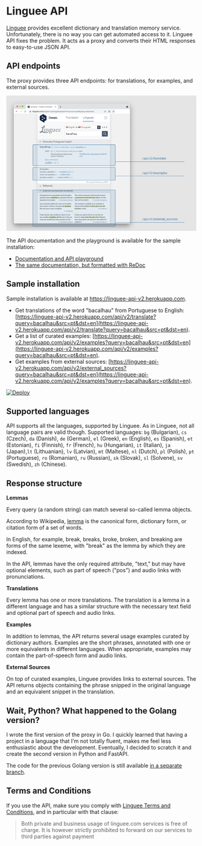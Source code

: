 # Linguee API

[Linguee](https://linguee.com) provides excellent dictionary and translation memory service. Unfortunately, there is no way you can get automated access to it. Linguee API fixes the problem. It acts as a proxy and converts their HTML responses to easy-to-use JSON API.

## API endpoints

The proxy provides three API endpoints: for translations, for examples, and external sources.

![Linguee API](./docs/linguee-api.png)

The API documentation and the playground is available for the sample installation:

- [Documentation and API playground](https://linguee-api-v2.herokuapp.com/docs)
- [The same documentation, but formatted with ReDoc](https://linguee-api-v2.herokuapp.com/redoc)

## Sample installation

Sample installation is available at https://linguee-api-v2.herokuapp.com.

- Get translations of the word "bacalhau" from Portuguese to English: [https://linguee-api-v2.herokuapp.com/api/v2/translate?query=bacalhau&src=pt&dst=en](https://linguee-api-v2.herokuapp.com/api/v2/translate?query=bacalhau&src=pt&dst=en).
- Get a list of curated examples: [https://linguee-api-v2.herokuapp.com/api/v2/examples?query=bacalhau&src=pt&dst=en](https://linguee-api-v2.herokuapp.com/api/v2/examples?query=bacalhau&src=pt&dst=en).
- Get examples from external sources: [https://linguee-api-v2.herokuapp.com/api/v2/external_sources?query=bacalhau&src=pt&dst=en](https://linguee-api-v2.herokuapp.com/api/v2/examples?query=bacalhau&src=pt&dst=en).

[![Deploy](https://www.herokucdn.com/deploy/button.svg)](https://heroku.com/deploy)


## Supported languages

API supports all the languages, supported by Linguee. As in Linguee, not all language pairs are valid though. Supported languages:
`bg` (Bulgarian), `cs` (Czech), `da` (Danish), `de` (German), `el` (Greek), `en` (English), `es` (Spanish), `et` (Estonian), `fi` (Finnish), `fr` (French), `hu` (Hungarian), `it` (Italian), `ja` (Japan),`lt` (Lithuanian), `lv` (Latvian), `mt` (Maltese), `nl` (Dutch), `pl` (Polish), `pt` (Portuguese), `ro` (Romanian), `ru` (Russian), `sk` (Slovak), `sl` (Solvene), `sv` (Swedish), `zh` (Chinese).

## Response structure

**Lemmas**

Every query (a random string) can match several so-called lemma objects.

According to Wikipedia, [lemma](https://en.wikipedia.org/wiki/Lemma_(morphology)) is the canonical form, dictionary form, or citation form of a set of words.

In English, for example, break, breaks, broke, broken, and breaking are forms of the same lexeme, with "break" as the lemma by which they are indexed.

In the API, lemmas have the only required attribute, "text," but may have optional elements, such as part of speech ("pos") and audio links with pronunciations.


**Translations**

Every lemma has one or more translations. The translation is a lemma in a different language and has a similar structure with the necessary text field and optional part of speech and audio links.


**Examples**

In addition to lemmas, the API returns several usage examples curated by dictionary authors. Examples are the short phrases, annotated with one or more equivalents in different languages. When appropriate, examples may contain the part-of-speech form and audio links.

**External Sources**

On top of curated examples, Linguee provides links to external sources. The API returns objects containing the phrase snipped in the original language and an equivalent snippet in the translation.

## Wait, Python? What happened to the Golang version?

I wrote the first version of the proxy in Go. I quickly learned that having a project in a language that I'm not totally fluent, makes me feel less enthusiastic about the development. Eventually, I decided to scratch it and create the second version in Python and FastAPI.

The code for the previous Golang version is still available [in a separate branch](https://github.com/imankulov/linguee-api/tree/golang).


## Terms and Conditions

If you use the API, make sure you comply with
[Linguee Terms and Conditions](http://www.linguee.com/page/termsAndConditions.php),
and in particular with that clause:

> Both private and business usage of linguee.com services is free of charge.
> It is however strictly prohibited to forward on our services to third
> parties against payment
